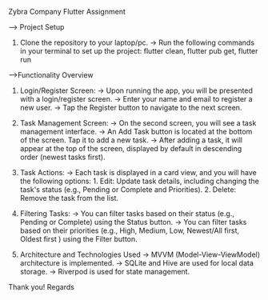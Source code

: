 Zybra Company Flutter Assignment

--> Project Setup
1. Clone the repository to your laptop/pc.
-> Run the following commands in your terminal to set up the project:
    flutter clean, flutter pub get, flutter run

-->Functionality Overview
1. Login/Register Screen:
   -> Upon running the app, you will be presented with a login/register screen.
   -> Enter your name and email to register a new user.
   -> Tap the Register button to navigate to the next screen.

2. Task Management Screen:
   -> On the second screen, you will see a task management interface.
   -> An Add Task button is located at the bottom of the screen. Tap it to add a new task.
   -> After adding a task, it will appear at the top of the screen, displayed by default in descending order (newest tasks first).
   
3. Task Actions:
   -> Each task is displayed in a card view, and you will have the following options:
       1. Edit: Update task details, including changing the task's status (e.g., Pending or Complete and Priorities).
       2. Delete: Remove the task from the list.
   
4. Filtering Tasks:
   -> You can filter tasks based on their status (e.g., Pending or Complete) using the Status button.
   -> You can filter tasks based on their priorities (e.g., High, Medium, Low, Newest/All first, Oldest first ) using the Filter button.

5. Architecture and Technologies Used
   -> MVVM (Model-View-ViewModel) architecture is implemented.
   -> SQLite and Hive are used for local data storage.
   -> Riverpod is used for state management.
   
Thank you! Regards
